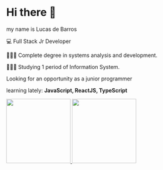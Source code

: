 # Hi there 👋
  
   my name is Lucas de Barros 
   
   💻 Full Stack Jr Developer
   
👨🏻‍🎓 Complete degree in systems analysis and development.

👨🏻‍🎓  Studying 1 period of Information System.
   
 Looking for an opportunity as a junior programmer
   
   learning lately: **JavaScript, ReactJS, TypeScript** 
   
<div>
  <a href="https://github.com/lucas5025">
  <img height="170em" src="https://github-readme-stats.vercel.app/api?username=lucas5025&show_icons=true&theme=dracula&include_all_commits=true&count_private=true"/>
  <img height="170em" src="https://github-readme-stats.vercel.app/api/top-langs/?username=lucas5025&layout=compact&langs_count=7&theme=dracula"/>
</div>



